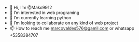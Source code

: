 - 👋 Hi, I’m @Mako9912
- 👀 I’m interested in web programing
- 🌱 I’m currently learning python
- 💞️ I’m looking to collaborate on any kind of web project
- 📫 How to reach me marcovaldes576@gamil.com or whatsapp +5358384707

<!---
Mako9912/Mako9912 is a ✨ special ✨ repository because its `README.md` (this file) appears on your GitHub profile.
You can click the Preview link to take a look at your changes.
--->
